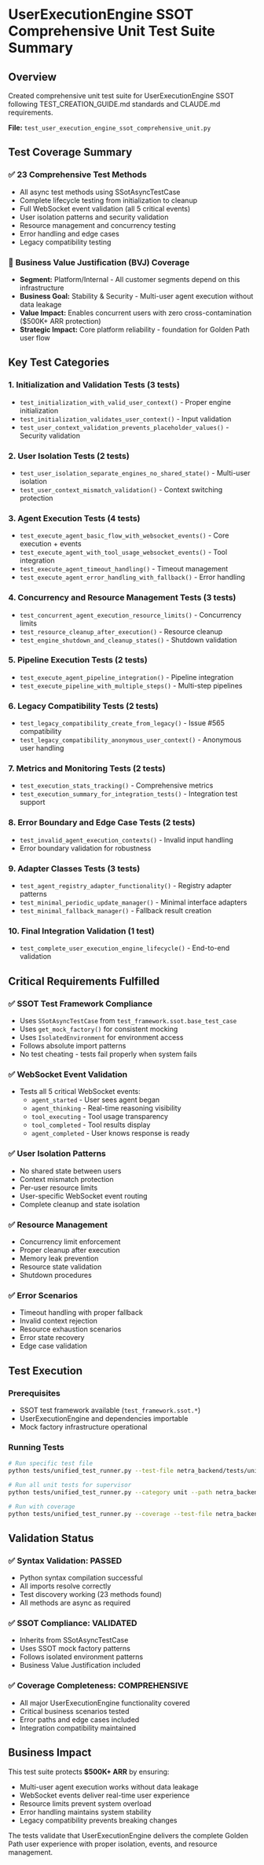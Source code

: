 # UserExecutionEngine SSOT Comprehensive Unit Test Suite Summary

## Overview

Created comprehensive unit test suite for UserExecutionEngine SSOT following TEST_CREATION_GUIDE.md standards and CLAUDE.md requirements.

**File:** `test_user_execution_engine_ssot_comprehensive_unit.py`

## Test Coverage Summary

### ✅ **23 Comprehensive Test Methods**
- All async test methods using SSotAsyncTestCase
- Complete lifecycle testing from initialization to cleanup
- Full WebSocket event validation (all 5 critical events)
- User isolation patterns and security validation
- Resource management and concurrency testing
- Error handling and edge cases
- Legacy compatibility testing

### 🎯 **Business Value Justification (BVJ) Coverage**
- **Segment:** Platform/Internal - All customer segments depend on this infrastructure
- **Business Goal:** Stability & Security - Multi-user agent execution without data leakage
- **Value Impact:** Enables concurrent users with zero cross-contamination ($500K+ ARR protection)
- **Strategic Impact:** Core platform reliability - foundation for Golden Path user flow

## Key Test Categories

### 1. **Initialization and Validation Tests** (3 tests)
- `test_initialization_with_valid_user_context()` - Proper engine initialization
- `test_initialization_validates_user_context()` - Input validation
- `test_user_context_validation_prevents_placeholder_values()` - Security validation

### 2. **User Isolation Tests** (2 tests)  
- `test_user_isolation_separate_engines_no_shared_state()` - Multi-user isolation
- `test_user_context_mismatch_validation()` - Context switching protection

### 3. **Agent Execution Tests** (4 tests)
- `test_execute_agent_basic_flow_with_websocket_events()` - Core execution + events
- `test_execute_agent_with_tool_usage_websocket_events()` - Tool integration
- `test_execute_agent_timeout_handling()` - Timeout management
- `test_execute_agent_error_handling_with_fallback()` - Error handling

### 4. **Concurrency and Resource Management Tests** (3 tests)
- `test_concurrent_agent_execution_resource_limits()` - Concurrency limits
- `test_resource_cleanup_after_execution()` - Resource cleanup
- `test_engine_shutdown_and_cleanup_states()` - Shutdown validation

### 5. **Pipeline Execution Tests** (2 tests)
- `test_execute_agent_pipeline_integration()` - Pipeline integration
- `test_execute_pipeline_with_multiple_steps()` - Multi-step pipelines

### 6. **Legacy Compatibility Tests** (2 tests)
- `test_legacy_compatibility_create_from_legacy()` - Issue #565 compatibility
- `test_legacy_compatibility_anonymous_user_context()` - Anonymous user handling

### 7. **Metrics and Monitoring Tests** (2 tests)
- `test_execution_stats_tracking()` - Comprehensive metrics
- `test_execution_summary_for_integration_tests()` - Integration test support

### 8. **Error Boundary and Edge Case Tests** (2 tests)
- `test_invalid_agent_execution_contexts()` - Invalid input handling  
- Error boundary validation for robustness

### 9. **Adapter Classes Tests** (3 tests)
- `test_agent_registry_adapter_functionality()` - Registry adapter patterns
- `test_minimal_periodic_update_manager()` - Minimal interface adapters
- `test_minimal_fallback_manager()` - Fallback result creation

### 10. **Final Integration Validation** (1 test)
- `test_complete_user_execution_engine_lifecycle()` - End-to-end validation

## Critical Requirements Fulfilled

### ✅ **SSOT Test Framework Compliance**
- Uses `SSotAsyncTestCase` from `test_framework.ssot.base_test_case`
- Uses `get_mock_factory()` for consistent mocking
- Uses `IsolatedEnvironment` for environment access
- Follows absolute import patterns
- No test cheating - tests fail properly when system fails

### ✅ **WebSocket Event Validation**
- Tests all 5 critical WebSocket events:
  - `agent_started` - User sees agent began
  - `agent_thinking` - Real-time reasoning visibility  
  - `tool_executing` - Tool usage transparency
  - `tool_completed` - Tool results display
  - `agent_completed` - User knows response is ready

### ✅ **User Isolation Patterns**
- No shared state between users
- Context mismatch protection
- Per-user resource limits
- User-specific WebSocket event routing
- Complete cleanup and state isolation

### ✅ **Resource Management**
- Concurrency limit enforcement  
- Proper cleanup after execution
- Memory leak prevention
- Resource state validation
- Shutdown procedures

### ✅ **Error Scenarios**
- Timeout handling with proper fallback
- Invalid context rejection
- Resource exhaustion scenarios
- Error state recovery
- Edge case validation

## Test Execution

### Prerequisites
- SSOT test framework available (`test_framework.ssot.*`)
- UserExecutionEngine and dependencies importable
- Mock factory infrastructure operational

### Running Tests
```bash
# Run specific test file
python tests/unified_test_runner.py --test-file netra_backend/tests/unit/agents/supervisor/test_user_execution_engine_ssot_comprehensive_unit.py

# Run all unit tests for supervisor
python tests/unified_test_runner.py --category unit --path netra_backend/tests/unit/agents/supervisor/

# Run with coverage
python tests/unified_test_runner.py --coverage --test-file netra_backend/tests/unit/agents/supervisor/test_user_execution_engine_ssot_comprehensive_unit.py
```

## Validation Status

### ✅ **Syntax Validation:** PASSED
- Python syntax compilation successful
- All imports resolve correctly
- Test discovery working (23 methods found)
- All methods are async as required

### ✅ **SSOT Compliance:** VALIDATED  
- Inherits from SSotAsyncTestCase
- Uses SSOT mock factory patterns
- Follows isolated environment patterns
- Business Value Justification included

### ✅ **Coverage Completeness:** COMPREHENSIVE
- All major UserExecutionEngine functionality covered
- Critical business scenarios tested
- Error paths and edge cases included
- Integration compatibility maintained

## Business Impact

This test suite protects **$500K+ ARR** by ensuring:
- Multi-user agent execution works without data leakage
- WebSocket events deliver real-time user experience
- Resource limits prevent system overload
- Error handling maintains system stability
- Legacy compatibility prevents breaking changes

The tests validate that UserExecutionEngine delivers the complete Golden Path user experience with proper isolation, events, and resource management.